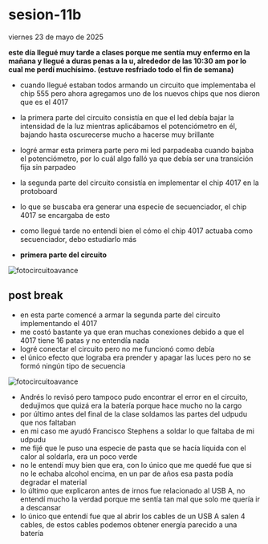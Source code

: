 # sesion-11b

viernes 23 de mayo de 2025

**este día llegué muy tarde a clases porque me sentía muy enfermo en la mañana y llegué a duras penas a la u, alrededor de las 10:30 am por lo cual me perdí muchísimo. (estuve resfriado todo el fin de semana)**

- cuando llegué estaban todos armando un circuito que implementaba el chip 555 pero ahora agregamos uno de los nuevos chips que nos dieron que es el 4017
- la primera parte del circuito consistía en que el led debía bajar la intensidad de la luz mientras aplicábamos el potenciómetro en él, bajando hasta oscurecerse mucho a hacerse muy brillante
- logré armar esta primera parte pero mi led parpadeaba cuando bajaba el potenciómetro, por lo cuál algo falló ya que debía ser una transición fija sin parpadeo
- la segunda parte del circuito consistía en implementar el chip 4017 en la protoboard
- lo que se buscaba era generar una especie de secuenciador, el chip 4017 se encargaba de esto
- como llegué tarde no entendí bien el cómo el chip 4017 actuaba como secuenciador, debo estudiarlo más

- **primera parte del circuito**

![fotocircuitoavance](./archivos/1748578185408.jpg)

## post break

- en esta parte comencé a armar la segunda parte del circuito implementando el 4017
- me costó bastante ya que eran muchas conexiones debido a que el 4017 tiene 16 patas y no entendía nada
- logré conectar el circuito pero no me funcionó como debía
- el único efecto que lograba era prender y apagar las luces pero no se formó ningún tipo de secuencia

![fotocircuitoavance](./archivos/1748578185389.jpg)

- Andrés lo revisó pero tampoco pudo encontrar el error en el circuito, dedujimos que quizá era la batería porque hace mucho no la cargo
- por último antes del final de la clase soldamos las partes del udpudu que nos faltaban
- en mi caso me ayudó Francisco Stephens a soldar lo que faltaba de mi udpudu
- me fijé que le puso una especie de pasta que se hacía líquida con el calor al soldarla, era un poco verde
- no le entendí muy bien que era, con lo único que me quedé fue que si no le echaba alcohol encima, en un par de años esa pasta podía degradar el material
- lo último que explicaron antes de irnos fue relacionado al USB A, no entendí mucho la verdad porque me sentía tan mal que solo me quería ir a descansar
- lo único que entendí fue que al abrir los cables de un USB A salen 4 cables, de estos cables podemos obtener energía parecido a una batería
